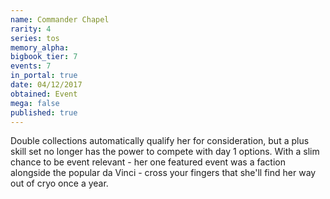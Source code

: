 ```yaml
---
name: Commander Chapel
rarity: 4
series: tos
memory_alpha:
bigbook_tier: 7
events: 7
in_portal: true
date: 04/12/2017
obtained: Event
mega: false
published: true
---
```


Double collections automatically qualify her for consideration, but a plus skill set no longer has the power to compete with day 1 options. With a slim chance to be event relevant - her one featured event was a faction alongside the popular da Vinci - cross your fingers that she'll find her way out of cryo once a year.
